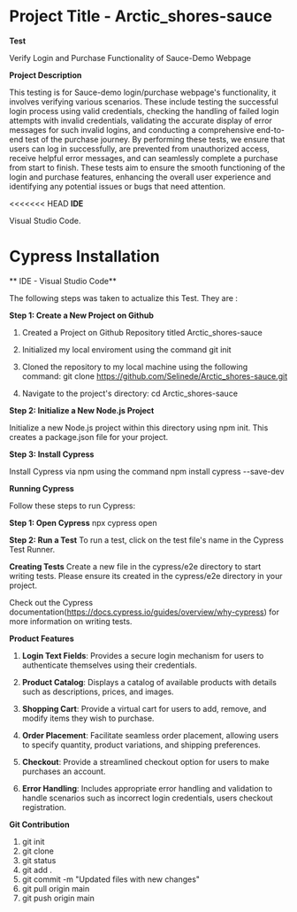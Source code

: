  # Project Title - Arctic_shores-sauce

 **Test**

 Verify Login and Purchase Functionality of Sauce-Demo Webpage

 **Project Description**

 This testing is for Sauce-demo login/purchase webpage's functionality, it involves verifying various scenarios. These include testing
 the successful login process using valid credentials, checking the handling of failed login attempts with invalid credentials,
 validating the accurate display of error messages for such invalid logins, and conducting a comprehensive end-to-end test of the
 purchase journey. By performing these tests, we ensure that users can log in successfully, are prevented from unauthorized access,
 receive helpful error messages, and can seamlessly complete a purchase from start to finish. These tests aim to ensure the smooth
 functioning of the login and purchase features, enhancing the overall user experience and identifying any potential issues or bugs
 that need attention.

<<<<<<< HEAD
**IDE**

Visual Studio Code.

 **Cypress Installation**
=======
** IDE - Visual Studio Code**



 The following steps was taken to actualize this Test. They are :

 **Step 1: Create a New Project on Github**

 1. Created a Project on Github Repository titled Arctic_shores-sauce

 2. Initialized my local enviroment using the command git init

 3. Cloned the repository to my local machine using the following command: git clone https://github.com/Selinede/Arctic_shores-sauce.git

 4. Navigate to the project's directory: cd Arctic_shores-sauce


 **Step 2: Initialize a New Node.js Project**

Initialize a new Node.js project within this directory using npm init. This creates a package.json file for your project.


**Step 3: Install Cypress**

Install Cypress via npm using the command npm install cypress --save-dev


**Running Cypress**

Follow these steps to run Cypress:

**Step 1: Open Cypress**
npx cypress open

**Step 2: Run a Test**
To run a test, click on the test file's name in the Cypress Test Runner.

**Creating Tests**
Create a new file in the cypress/e2e directory to start writing tests. Please ensure its created in the cypress/e2e directory in your project.

Check out the Cypress documentation(https://docs.cypress.io/guides/overview/why-cypress) for more information on writing tests.


 **Product Features**

 1. **Login Text Fields**: Provides a secure login mechanism for users to authenticate themselves using their credentials.

 2. **Product Catalog**: Displays a catalog of available products with details such as descriptions, prices, and images.

 3. **Shopping Cart**: Provide a virtual cart for users to add, remove, and modify items they wish to purchase.

 4. **Order Placement**: Facilitate seamless order placement, allowing users to specify quantity, product variations, and shipping
    preferences.

 5. **Checkout**: Provide a streamlined checkout option for users to make purchases an account.

 6. **Error Handling**: Includes appropriate error handling and validation to handle scenarios such as incorrect login credentials,
    users checkout registration.


 **Git Contribution**

 1. git init
 2. git clone
 3. git status
 4. git add .
 5. git commit -m "Updated files with new changes"
 6. git pull origin main
 7. git push origin main














